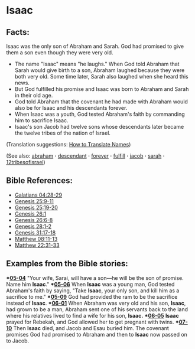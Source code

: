 # Isaac #

## Facts: ##

Isaac was the only son of Abraham and Sarah. God had promised to give them a son even though they were very old.

 * The name "Isaac" means "he laughs." When God told Abraham that Sarah would give birth to a son, Abraham laughed because they were both very old. Some time later, Sarah also laughed when she heard this news.
 * But God fulfilled his promise and Isaac was born to Abraham and Sarah in their old age.
 * God told Abraham that the covenant he had made with Abraham would also be for Isaac and his descendants forever.
 * When Isaac was a youth, God tested Abraham's faith by commanding him to sacrifice Isaac.
 * Isaac's son Jacob had twelve sons whose descendants later became the twelve tribes of the nation of Israel.

(Translation suggestions: [How to Translate Names](https://git.door43.org/Door43/en-ta-translate-vol1/src/master/content/translate_names.md))

(See also: [abraham](../other/abraham.md) **·** [descendant](../other/descendant.md) **·** [forever](../kt/forever.md) **·** [fulfill](../kt/fulfill.md) **·** [jacob](../other/jacob.md) **·** [sarah](../other/sarah.md) **·** [12tribesofisrael](../other/12tribesofisrael.md))

## Bible References: ##

* [Galatians 04:28-29](https://door43.org/en/bible/notes/gal/04/28)
* [Genesis 25:9-11](https://door43.org/en/bible/notes/gen/25/09)
* [Genesis 25:19-20](https://door43.org/en/bible/notes/gen/25/19)
* [Genesis 26:1](https://door43.org/en/bible/notes/gen/26/01)
* [Genesis 26:6-8](https://door43.org/en/bible/notes/gen/26/06)
* [Genesis 28:1-2](https://door43.org/en/bible/notes/gen/28/01)
* [Genesis 31:17-18](https://door43.org/en/bible/notes/gen/31/17)
* [Matthew 08:11-13](https://door43.org/en/bible/notes/mat/08/11)
* [Matthew 22:31-33](https://door43.org/en/bible/notes/mat/22/31)

## Examples from the Bible stories: ##

  __*[05-04](https://door43.org/en/obs/notes/frames/05-04)__ "Your wife, Sarai, will have a son—he will be the son of promise. Name him __Isaac__."
  __*[05-06](https://door43.org/en/obs/notes/frames/05-06)__ When __Isaac__ was a young man, God tested Abraham's faith by saying, "Take __Isaac__, your only son, and kill him as a sacrifice to me."
  __*[05-09](https://door43.org/en/obs/notes/frames/05-09)__ God had provided the ram to be the sacrifice instead of __Isaac__.
  __*[06-01](https://door43.org/en/obs/notes/frames/06-01)__ When Abraham was very old and his son, __Isaac__, had grown to be a man, Abraham sent one of his servants back to the land where his relatives lived to find a wife for his son, __Isaac.__ 
  __*[06-05](https://door43.org/en/obs/notes/frames/06-05)__ __Isaac__ prayed for Rebekah, and God allowed her to get pregnant with twins.
  __*[07-10](https://door43.org/en/obs/notes/frames/07-10)__ Then __Isaac__ died, and Jacob and Esau buried him. The covenant promises God had promised to Abraham and then to __Isaac__ now passed on to Jacob.



